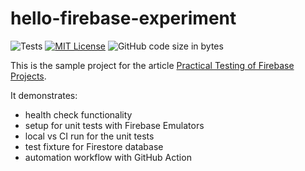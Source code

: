 # hello-firebase-experiment

![Tests](https://github.com/ariya/hello-firebase-experiment/workflows/Tests/badge.svg)
[![MIT License](https://img.shields.io/github/license/ariya/hello-firebase-experiment)](https://github.com/ariya/hello-firebase-experiment/blob/master/LICENSE)
![GitHub code size in bytes](https://img.shields.io/github/languages/code-size/ariya/hello-firebase-experiment)

This is the sample project for the article [Practical Testing of Firebase Projects](https://ariya.io/2020/04/practical-testing-of-firebase-projects).

It demonstrates:

* health check functionality
* setup for unit tests with Firebase Emulators
* local vs CI run for the unit tests
* test fixture for Firestore database
* automation workflow with GitHub Action